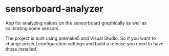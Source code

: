 # sensorboard-analyzer
App for analyzing values on the sensorboard graphically as well as calibrating some sensors.

The project is built using premake5 and Visual Studio. So if you want to change project configuration settings and build a release you need to have those installed.
